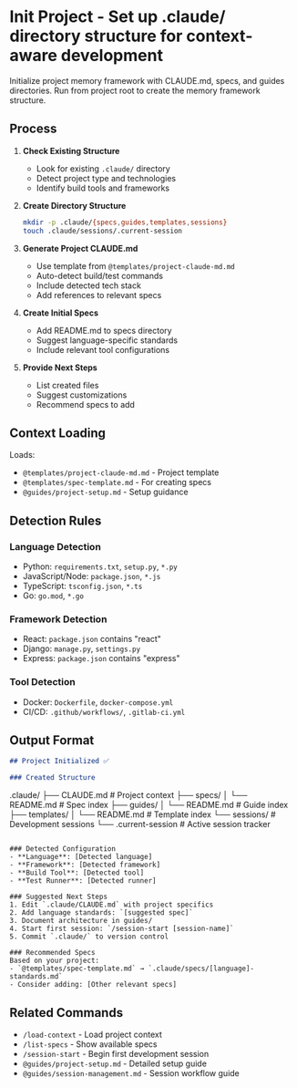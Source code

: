 # Init Project - Set up .claude/ directory structure for context-aware development

Initialize project memory framework with CLAUDE.md, specs, and guides directories. Run from project root to create the memory framework structure.

## Process

1. **Check Existing Structure**
   - Look for existing `.claude/` directory
   - Detect project type and technologies
   - Identify build tools and frameworks

2. **Create Directory Structure**
   ```bash
   mkdir -p .claude/{specs,guides,templates,sessions}
   touch .claude/sessions/.current-session
   ```

3. **Generate Project CLAUDE.md**
   - Use template from `@templates/project-claude-md.md`
   - Auto-detect build/test commands
   - Include detected tech stack
   - Add references to relevant specs

4. **Create Initial Specs**
   - Add README.md to specs directory
   - Suggest language-specific standards
   - Include relevant tool configurations

5. **Provide Next Steps**
   - List created files
   - Suggest customizations
   - Recommend specs to add

## Context Loading

Loads:
- `@templates/project-claude-md.md` - Project template
- `@templates/spec-template.md` - For creating specs
- `@guides/project-setup.md` - Setup guidance

## Detection Rules

### Language Detection
- Python: `requirements.txt`, `setup.py`, `*.py`
- JavaScript/Node: `package.json`, `*.js`
- TypeScript: `tsconfig.json`, `*.ts`
- Go: `go.mod`, `*.go`

### Framework Detection
- React: `package.json` contains "react"
- Django: `manage.py`, `settings.py`
- Express: `package.json` contains "express"

### Tool Detection
- Docker: `Dockerfile`, `docker-compose.yml`
- CI/CD: `.github/workflows/`, `.gitlab-ci.yml`

## Output Format

```markdown
## Project Initialized ✅

### Created Structure
```
.claude/
├── CLAUDE.md           # Project context
├── specs/
│   └── README.md       # Spec index
├── guides/
│   └── README.md       # Guide index
├── templates/
│   └── README.md       # Template index
└── sessions/           # Development sessions
    └── .current-session # Active session tracker
```

### Detected Configuration
- **Language**: [Detected language]
- **Framework**: [Detected framework]
- **Build Tool**: [Detected tool]
- **Test Runner**: [Detected runner]

### Suggested Next Steps
1. Edit `.claude/CLAUDE.md` with project specifics
2. Add language standards: `[suggested spec]`
3. Document architecture in guides/
4. Start first session: `/session-start [session-name]`
5. Commit `.claude/` to version control

### Recommended Specs
Based on your project:
- `@templates/spec-template.md` → `.claude/specs/[language]-standards.md`
- Consider adding: [Other relevant specs]
```

## Related Commands

- `/load-context` - Load project context
- `/list-specs` - Show available specs
- `/session-start` - Begin first development session
- `@guides/project-setup.md` - Detailed setup guide
- `@guides/session-management.md` - Session workflow guide